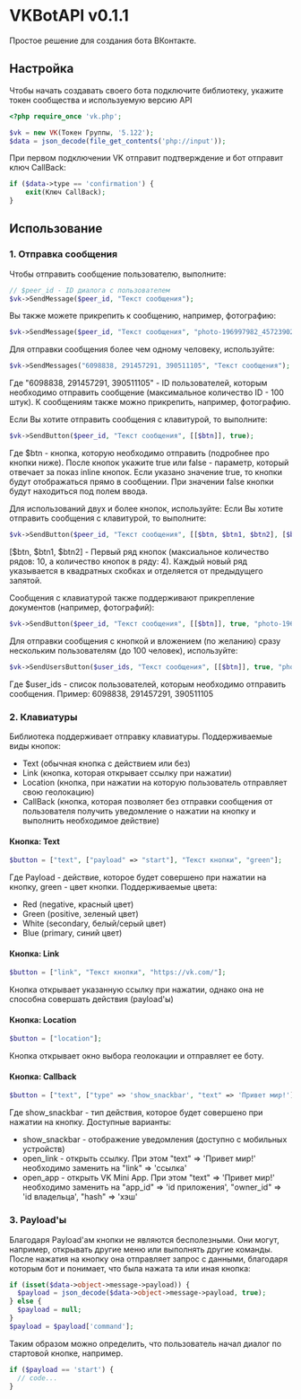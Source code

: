 # VKBotAPI v0.1.1
Простое решение для создания бота ВКонтакте.

## Настройка
Чтобы начать создавать своего бота подключите библиотеку, укажите токен сообщества и используемую версию API
```php
<?php require_once 'vk.php';

$vk = new VK(Токен Группы, '5.122');
$data = json_decode(file_get_contents('php://input'));
```

При первом подключении VK отправит подтверждение и бот отправит ключ CallBack:
```php
if ($data->type == 'confirmation') {
    exit(Ключ CallBack); 
}
```

## Использование
### 1. Отправка сообщения
Чтобы отправить сообщение пользователю, выполните:
```php
// $peer_id - ID диалога с пользователем
$vk->SendMessage($peer_id, "Текст сообщения");
```

Вы также можете прикрепить к сообщению, например, фотографию:
```php
$vk->SendMessage($peer_id, "Текст сообщения", "photo-196997982_457239020");
```

Для отправки сообщения более чем одному человеку, используйте:
```php
$vk->SendMessages("6098838, 291457291, 390511105", "Текст сообщения");
```
Где "6098838, 291457291, 390511105" - ID пользователей, которым необходимо отправить сообщение (максимальное количество ID - 100 штук).
К сообщениям также можно прикрепить, например, фотографию.

Если Вы хотите отправить сообщения с клавитурой, то выполните:
```php
$vk->SendButton($peer_id, "Текст сообщения", [[$btn]], true);
```
Где $btn - кнопка, которую необходимо отправить (подробнее про кнопки ниже).
После кнопок укажите true или false - параметр, который отвечает за показ inline кнопок.
Если указано значение true, то кнопки будут отображаться прямо в сообщении. При значении false кнопки будут находиться под полем ввода.

Для использований двух и более кнопок, используйте:
Если Вы хотите отправить сообщения с клавитурой, то выполните:
```php
$vk->SendButton($peer_id, "Текст сообщения", [[$btn, $btn1, $btn2], [$btn3, $btn4, $btn5]], true);
```
[$btn, $btn1, $btn2] - Первый ряд кнопок (максиальное количество рядов: 10, а количество кнопок в ряду: 4). Каждый новый ряд указывается в квадратных скобках и отделяется от предыдущего запятой.

Сообщения с клавиатурой также поддерживают прикрепление документов (например, фотографий):
```php
$vk->SendButton($peer_id, "Текст сообщения", [[$btn]], true, "photo-196997982_457239020");
```

Для отправки сообщения с кнопкой и вложением (по желанию) сразу нескольким пользователям (до 100 человек), используйте:
```php
$vk->SendUsersButton($user_ids, "Текст сообщения", [[$btn]], true, "photo-196997982_457239020");
```
Где $user_ids - список пользователей, которым необходимо отправить сообщения. Пример: 6098838, 291457291, 390511105

### 2. Клавиатуры
Библиотека поддерживает отправку клавиатуры. Поддерживаемые виды кнопок:
- Text (обычная кнопка с действием или без)
- Link (кнопка, которая открывает ссылку при нажатии)
- Location (кнопка, при нажатии на которую пользователь отправляет свою геолокацию)
- CallBack (кнопка, которая позволяет без отправки сообщения от пользователя получить уведомление о нажатии на кнопку и выполнить необходимое действие)

#### Кнопка: Text
```php
$button = ["text", ["payload" => "start"], "Текст кнопки", "green"];
```
Где Payload - действие, которое будет совершено при нажатии на кнопку, green - цвет кнопки. Поддерживаемые цвета:
- Red (negative, красный цвет)
- Green (positive, зеленый цвет)
- White (secondary, белый/серый цвет)
- Blue (primary, синий цвет)

#### Кнопка: Link
```php
$button = ["link", "Текст кнопки", "https://vk.com/"];
```
Кнопка открывает указанную ссылку при нажатии, однако она не способна совершать действия (payload'ы)

#### Кнопка: Location
```php
$button = ["location"];
```
Кнопка открывает окно выбора геолокации и отправляет ее боту.

#### Кнопка: Callback
```php
$button = ["text", ["type" => 'show_snackbar', "text" => 'Привет мир!'], "Текст кнопки", "green"];
```
Где show_snackbar - тип действия, которое будет совершено при нажатии на кнопку. Доступные варианты:
- show_snackbar - отображение уведомления (доступно с мобильных устройств)
- open_link - открыть ссылку. При этом "text" => 'Привет мир!' необходимо заменить на "link" => 'ссылка'
- open_app - открыть VK Mini App. При этом "text" => 'Привет мир!' необходимо заменить на "app_id" => 'id приложения', "owner_id" => 'id владельца', "hash" => 'хэш'

### 3. Payload'ы
Благодаря Payload'ам кнопки не являются бесполезными. Они могут, например, открывать другие меню или выполнять другие команды.
После нажатия на кнопку она отправляет запрос с данными, благодаря которым бот и понимает, что была нажата та или иная кнопка:
```php
if (isset($data->object->message->payload)) {
  $payload = json_decode($data->object->message->payload, true); 
} else {
  $payload = null;
}
$payload = $payload['command'];
```

Таким образом можно определить, что пользователь начал диалог по стартовой кнопке, например.
```php
if ($payload == 'start') {
  // code...
}
```
